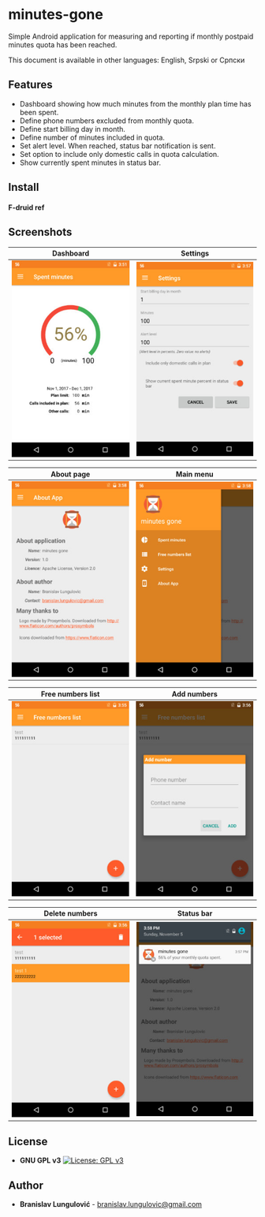 # minutes-gone

Simple Android application for measuring and reporting if monthly postpaid minutes quota has been reached.

This document is available in other languages: English, Srpski or Српски

## Features

+ Dashboard showing how much minutes from the monthly plan time has been spent.
+ Define phone numbers excluded from monthly quota.    
+ Define start billing day in month.    
+ Define number of minutes included in quota.    
+ Set alert level. When reached, status bar notification is sent.     
+ Set option to include only domestic calls in quota calculation.
+ Show currently spent minutes in status bar.

## Install

#### F-druid ref

## Screenshots

Dashboard                  |  Settings
:-------------------------:|:-------------------------:
![](/screenshots/en/small/s-dash.jpg?raw=true)  |  ![](/screenshots/en/small/s-settings.jpg?raw=true)

About page                 |  Main menu
:-------------------------:|:-------------------------:
![](/screenshots/en/small/s-about.jpg?raw=true)  |  ![](/screenshots/en/small/s-menu.jpg?raw=true)

Free numbers list                |  Add numbers
:-------------------------:|:-------------------------:
![](/screenshots/en/small/s-contact-list.jpg?raw=true)  |  ![](/screenshots/en/small/s-contact-list-add.jpg?raw=true)

Delete numbers                |  Status bar
:-------------------------:|:-------------------------:
![](/screenshots/en/small/s-contact-list-delete.jpg?raw=true)  |  ![](/screenshots/en/small/s-status-bar.jpg?raw=true)



## License
*  **GNU GPL v3**
[![License: GPL v3](https://img.shields.io/badge/License-GPL%20v3-blue.svg)](https://www.gnu.org/licenses/gpl-3.0)

## Author

* **Branislav Lungulović** - branislav.lungulovic@gmail.com
